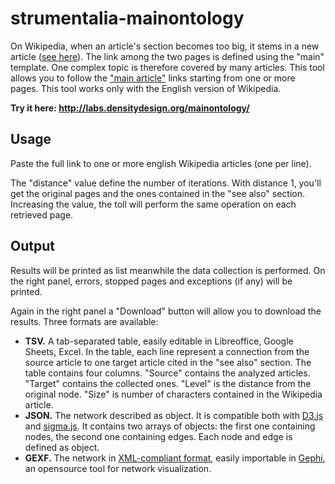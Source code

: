 # strumentalia-mainontology

On Wikipedia, when an article's section becomes too big, it stems in a new article ([see here](https://en.wikipedia.org/wiki/Wikipedia:Summary_style)). The link among the two pages is defined using the "main" template. One complex topic is therefore covered by many articles. This tool allows you to follow the ["main article"](https://en.wikipedia.org/wiki/Template_talk:Main) links starting from one or more pages. This tool works only with the English version of Wikipedia.

**Try it here: http://labs.densitydesign.org/mainontology/**

Usage
-----

Paste the full link to one or more english Wikipedia articles (one per line).

The "distance" value define the number of iterations. With distance 1, you'll get the original pages and the ones contained in the "see also" section. 
Increasing the value, the toll will perform the same operation on each retrieved page.

Output
------

Results will be printed as list meanwhile the data collection is performed. 
On the right panel, errors, stopped pages and exceptions (if any) will be printed.

Again in the right panel a "Download" button will allow you to download the results.
Three formats are available:
* **TSV.** A tab-separated table, easily editable in Libreoffice, Google Sheets, Excel. In the table, each line represent a connection from the source article to one target article cited in the "see also" section. The table contains four columns. "Source" contains the analyzed articles. "Target" contains the collected ones. "Level" is the distance from the original node. "Size" is number of characters contained in the Wikipedia article.
* **JSON.** The network described as object. It is compatible both with [D3.js](http://bl.ocks.org/mbostock/4062045) and [sigma.js](http://sigmajs.org/).
It contains two arrays of objects: the first one containing nodes, the second one containing edges. Each node and edge is defined as object.
* **GEXF.** The network in [XML-compliant format](http://gexf.net/format/), easily importable in [Gephi](http://gephi.github.io/), an opensource tool for network visualization.
